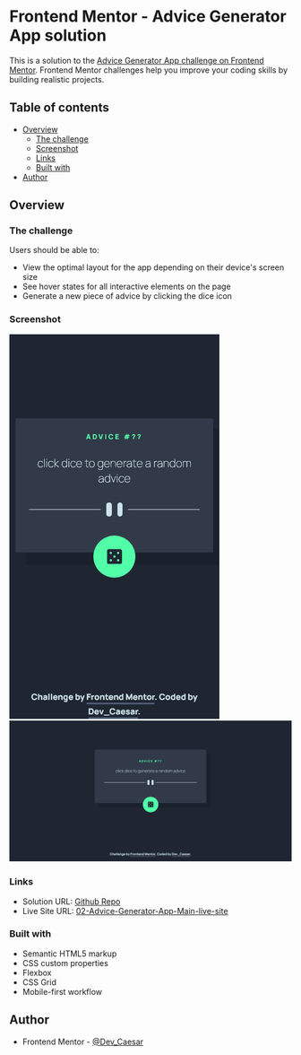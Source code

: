 # Frontend Mentor - Advice Generator App solution

This is a solution to the [Advice Generator App challenge on Frontend Mentor](https://www.frontendmentor.io/challenges/advice-generator-app-QdUG-13db). Frontend Mentor challenges help you improve your coding skills by building realistic projects.

## Table of contents

- [Overview](#overview)
  - [The challenge](#the-challenge)
  - [Screenshot](#screenshot)
  - [Links](#links)
  - [Built with](#built-with)
- [Author](#author)

## Overview

### The challenge

Users should be able to:

- View the optimal layout for the app depending on their device's screen size
- See hover states for all interactive elements on the page
- Generate a new piece of advice by clicking the dice icon

### Screenshot

![](./design/Screenshot-mobile.png)
![](./design/Screenshot-desktop.png)

### Links

- Solution URL: [Github Repo](https://github.com/Dev-Caesar/02-Advice-Generator-App-Main)
- Live Site URL: [02-Advice-Generator-App-Main-live-site](https://dev-caesar.github.io/02-Advice-Generator-App-Main/)

### Built with

- Semantic HTML5 markup
- CSS custom properties
- Flexbox
- CSS Grid
- Mobile-first workflow

## Author

- Frontend Mentor - [@Dev_Caesar](https://www.frontendmentor.io/profile/Dev-Caesar)
